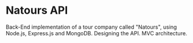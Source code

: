 # Natours API
Back-End implementation of a tour company called "Natours", using Node.js, Express.js and MongoDB. Designing the API. MVC architecture.
